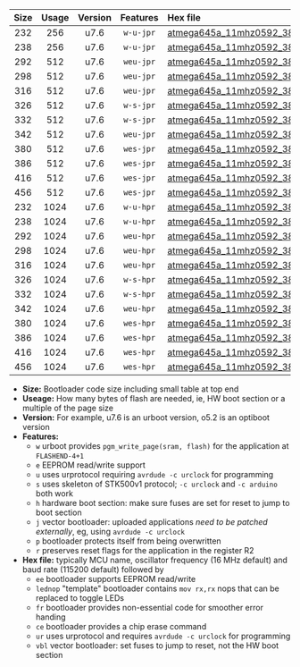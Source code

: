 |Size|Usage|Version|Features|Hex file|
|:-:|:-:|:-:|:-:|:--|
|232|256|u7.6|`w-u-jpr`|[atmega645a_11mhz0592_38400bps_ur_vbl.hex](https://raw.githubusercontent.com/stefanrueger/urboot/main/bootloaders/atmega645a/fcpu_11mhz0592/38400_bps/atmega645a_11mhz0592_38400bps_ur_vbl.hex)|
|238|256|u7.6|`w-u-jpr`|[atmega645a_11mhz0592_38400bps_lednop_ur_vbl.hex](https://raw.githubusercontent.com/stefanrueger/urboot/main/bootloaders/atmega645a/fcpu_11mhz0592/38400_bps/atmega645a_11mhz0592_38400bps_lednop_ur_vbl.hex)|
|292|512|u7.6|`weu-jpr`|[atmega645a_11mhz0592_38400bps_ee_ur_vbl.hex](https://raw.githubusercontent.com/stefanrueger/urboot/main/bootloaders/atmega645a/fcpu_11mhz0592/38400_bps/atmega645a_11mhz0592_38400bps_ee_ur_vbl.hex)|
|298|512|u7.6|`weu-jpr`|[atmega645a_11mhz0592_38400bps_ee_lednop_ur_vbl.hex](https://raw.githubusercontent.com/stefanrueger/urboot/main/bootloaders/atmega645a/fcpu_11mhz0592/38400_bps/atmega645a_11mhz0592_38400bps_ee_lednop_ur_vbl.hex)|
|316|512|u7.6|`weu-jpr`|[atmega645a_11mhz0592_38400bps_ee_lednop_fr_ur_vbl.hex](https://raw.githubusercontent.com/stefanrueger/urboot/main/bootloaders/atmega645a/fcpu_11mhz0592/38400_bps/atmega645a_11mhz0592_38400bps_ee_lednop_fr_ur_vbl.hex)|
|326|512|u7.6|`w-s-jpr`|[atmega645a_11mhz0592_38400bps_vbl.hex](https://raw.githubusercontent.com/stefanrueger/urboot/main/bootloaders/atmega645a/fcpu_11mhz0592/38400_bps/atmega645a_11mhz0592_38400bps_vbl.hex)|
|332|512|u7.6|`w-s-jpr`|[atmega645a_11mhz0592_38400bps_lednop_vbl.hex](https://raw.githubusercontent.com/stefanrueger/urboot/main/bootloaders/atmega645a/fcpu_11mhz0592/38400_bps/atmega645a_11mhz0592_38400bps_lednop_vbl.hex)|
|342|512|u7.6|`weu-jpr`|[atmega645a_11mhz0592_38400bps_ee_lednop_fr_ce_ur_vbl.hex](https://raw.githubusercontent.com/stefanrueger/urboot/main/bootloaders/atmega645a/fcpu_11mhz0592/38400_bps/atmega645a_11mhz0592_38400bps_ee_lednop_fr_ce_ur_vbl.hex)|
|380|512|u7.6|`wes-jpr`|[atmega645a_11mhz0592_38400bps_ee_vbl.hex](https://raw.githubusercontent.com/stefanrueger/urboot/main/bootloaders/atmega645a/fcpu_11mhz0592/38400_bps/atmega645a_11mhz0592_38400bps_ee_vbl.hex)|
|386|512|u7.6|`wes-jpr`|[atmega645a_11mhz0592_38400bps_ee_lednop_vbl.hex](https://raw.githubusercontent.com/stefanrueger/urboot/main/bootloaders/atmega645a/fcpu_11mhz0592/38400_bps/atmega645a_11mhz0592_38400bps_ee_lednop_vbl.hex)|
|416|512|u7.6|`wes-jpr`|[atmega645a_11mhz0592_38400bps_ee_lednop_fr_vbl.hex](https://raw.githubusercontent.com/stefanrueger/urboot/main/bootloaders/atmega645a/fcpu_11mhz0592/38400_bps/atmega645a_11mhz0592_38400bps_ee_lednop_fr_vbl.hex)|
|456|512|u7.6|`wes-jpr`|[atmega645a_11mhz0592_38400bps_ee_lednop_fr_ce_vbl.hex](https://raw.githubusercontent.com/stefanrueger/urboot/main/bootloaders/atmega645a/fcpu_11mhz0592/38400_bps/atmega645a_11mhz0592_38400bps_ee_lednop_fr_ce_vbl.hex)|
|232|1024|u7.6|`w-u-hpr`|[atmega645a_11mhz0592_38400bps_ur.hex](https://raw.githubusercontent.com/stefanrueger/urboot/main/bootloaders/atmega645a/fcpu_11mhz0592/38400_bps/atmega645a_11mhz0592_38400bps_ur.hex)|
|238|1024|u7.6|`w-u-hpr`|[atmega645a_11mhz0592_38400bps_lednop_ur.hex](https://raw.githubusercontent.com/stefanrueger/urboot/main/bootloaders/atmega645a/fcpu_11mhz0592/38400_bps/atmega645a_11mhz0592_38400bps_lednop_ur.hex)|
|292|1024|u7.6|`weu-hpr`|[atmega645a_11mhz0592_38400bps_ee_ur.hex](https://raw.githubusercontent.com/stefanrueger/urboot/main/bootloaders/atmega645a/fcpu_11mhz0592/38400_bps/atmega645a_11mhz0592_38400bps_ee_ur.hex)|
|298|1024|u7.6|`weu-hpr`|[atmega645a_11mhz0592_38400bps_ee_lednop_ur.hex](https://raw.githubusercontent.com/stefanrueger/urboot/main/bootloaders/atmega645a/fcpu_11mhz0592/38400_bps/atmega645a_11mhz0592_38400bps_ee_lednop_ur.hex)|
|316|1024|u7.6|`weu-hpr`|[atmega645a_11mhz0592_38400bps_ee_lednop_fr_ur.hex](https://raw.githubusercontent.com/stefanrueger/urboot/main/bootloaders/atmega645a/fcpu_11mhz0592/38400_bps/atmega645a_11mhz0592_38400bps_ee_lednop_fr_ur.hex)|
|326|1024|u7.6|`w-s-hpr`|[atmega645a_11mhz0592_38400bps.hex](https://raw.githubusercontent.com/stefanrueger/urboot/main/bootloaders/atmega645a/fcpu_11mhz0592/38400_bps/atmega645a_11mhz0592_38400bps.hex)|
|332|1024|u7.6|`w-s-hpr`|[atmega645a_11mhz0592_38400bps_lednop.hex](https://raw.githubusercontent.com/stefanrueger/urboot/main/bootloaders/atmega645a/fcpu_11mhz0592/38400_bps/atmega645a_11mhz0592_38400bps_lednop.hex)|
|342|1024|u7.6|`weu-hpr`|[atmega645a_11mhz0592_38400bps_ee_lednop_fr_ce_ur.hex](https://raw.githubusercontent.com/stefanrueger/urboot/main/bootloaders/atmega645a/fcpu_11mhz0592/38400_bps/atmega645a_11mhz0592_38400bps_ee_lednop_fr_ce_ur.hex)|
|380|1024|u7.6|`wes-hpr`|[atmega645a_11mhz0592_38400bps_ee.hex](https://raw.githubusercontent.com/stefanrueger/urboot/main/bootloaders/atmega645a/fcpu_11mhz0592/38400_bps/atmega645a_11mhz0592_38400bps_ee.hex)|
|386|1024|u7.6|`wes-hpr`|[atmega645a_11mhz0592_38400bps_ee_lednop.hex](https://raw.githubusercontent.com/stefanrueger/urboot/main/bootloaders/atmega645a/fcpu_11mhz0592/38400_bps/atmega645a_11mhz0592_38400bps_ee_lednop.hex)|
|416|1024|u7.6|`wes-hpr`|[atmega645a_11mhz0592_38400bps_ee_lednop_fr.hex](https://raw.githubusercontent.com/stefanrueger/urboot/main/bootloaders/atmega645a/fcpu_11mhz0592/38400_bps/atmega645a_11mhz0592_38400bps_ee_lednop_fr.hex)|
|456|1024|u7.6|`wes-hpr`|[atmega645a_11mhz0592_38400bps_ee_lednop_fr_ce.hex](https://raw.githubusercontent.com/stefanrueger/urboot/main/bootloaders/atmega645a/fcpu_11mhz0592/38400_bps/atmega645a_11mhz0592_38400bps_ee_lednop_fr_ce.hex)|

- **Size:** Bootloader code size including small table at top end
- **Useage:** How many bytes of flash are needed, ie, HW boot section or a multiple of the page size
- **Version:** For example, u7.6 is an urboot version, o5.2 is an optiboot version
- **Features:**
  + `w` urboot provides `pgm_write_page(sram, flash)` for the application at `FLASHEND-4+1`
  + `e` EEPROM read/write support
  + `u` uses urprotocol requiring `avrdude -c urclock` for programming
  + `s` uses skeleton of STK500v1 protocol; `-c urclock` and `-c arduino` both work
  + `h` hardware boot section: make sure fuses are set for reset to jump to boot section
  + `j` vector bootloader: uploaded applications *need to be patched externally*, eg, using `avrdude -c urclock`
  + `p` bootloader protects itself from being overwritten
  + `r` preserves reset flags for the application in the register R2
- **Hex file:** typically MCU name, oscillator frequency (16 MHz default) and baud rate (115200 default) followed by
  + `ee` bootloader supports EEPROM read/write
  + `lednop` "template" bootloader contains `mov rx,rx` nops that can be replaced to toggle LEDs
  + `fr` bootloader provides non-essential code for smoother error handing
  + `ce` bootloader provides a chip erase command
  + `ur` uses urprotocol and requires `avrdude -c urclock` for programming
  + `vbl` vector bootloader: set fuses to jump to reset, not the HW boot section
